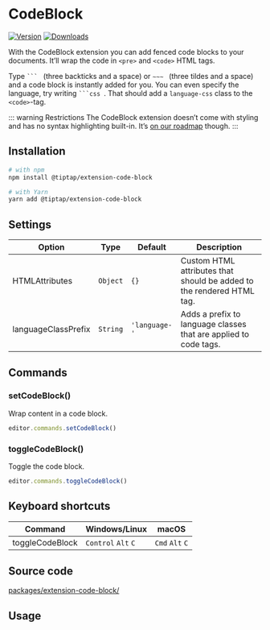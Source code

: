# CodeBlock
[![Version](https://img.shields.io/npm/v/@tiptap/extension-code-block.svg?label=version)](https://www.npmjs.com/package/@tiptap/extension-code-block)
[![Downloads](https://img.shields.io/npm/dm/@tiptap/extension-code-block.svg)](https://npmcharts.com/compare/@tiptap/extension-code-block?minimal=true)

With the CodeBlock extension you can add fenced code blocks to your documents. It’ll wrap the code in `<pre>` and `<code>` HTML tags.

Type <code>&grave;&grave;&grave;&nbsp;</code> (three backticks and a space) or <code>&Tilde;&Tilde;&Tilde;&nbsp;</code> (three tildes and a space) and a code block is instantly added for you. You can even specify the language, try writing <code>&grave;&grave;&grave;css&nbsp;</code>. That should add a `language-css` class to the `<code>`-tag.

::: warning Restrictions
The CodeBlock extension doesn’t come with styling and has no syntax highlighting built-in. It’s [on our roadmap](/api/nodes/code-block-lowlight) though.
:::

## Installation
```bash
# with npm
npm install @tiptap/extension-code-block

# with Yarn
yarn add @tiptap/extension-code-block
```

## Settings
| Option              | Type     | Default       | Description                                                           |
| ------------------- | -------- | ------------- | --------------------------------------------------------------------- |
| HTMLAttributes      | `Object` | `{}`          | Custom HTML attributes that should be added to the rendered HTML tag. |
| languageClassPrefix | `String` | `'language-'` | Adds a prefix to language classes that are applied to code tags.      |

## Commands

### setCodeBlock()
Wrap content in a code block.

```js
editor.commands.setCodeBlock()
```

### toggleCodeBlock()
Toggle the code block.

```js
editor.commands.toggleCodeBlock()
```

## Keyboard shortcuts
| Command         | Windows/Linux                 | macOS                     |
| --------------- | ----------------------------- | ------------------------- |
| toggleCodeBlock | `Control`&nbsp;`Alt`&nbsp;`C` | `Cmd`&nbsp;`Alt`&nbsp;`C` |

## Source code
[packages/extension-code-block/](https://github.com/ueberdosis/tiptap/blob/main/packages/extension-code-block/)

## Usage
<tiptap-demo name="Nodes/CodeBlock"></tiptap-demo>
